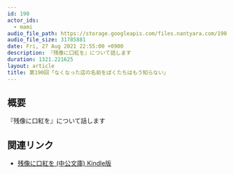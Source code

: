 ```yaml
---
id: 190
actor_ids:
  - mami
audio_file_path: https://storage.googleapis.com/files.nantyara.com/190.mp3
audio_file_size: 31785881
date: Fri, 27 Aug 2021 22:55:00 +0900
description: 『残像に口紅を』について話します
duration: 1321.221625
layout: article
title: 第190回「なくなった店の名前をぼくたちはもう知らない」
---
```

## 概要

『残像に口紅を』について話します

## 関連リンク

* [残像に口紅を (中公文庫) Kindle版](https://www.amazon.co.jp/dp/B07CMZZNPW)
